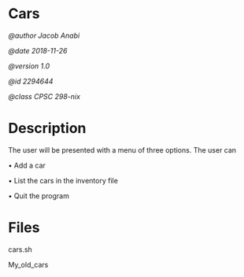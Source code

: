 # Cars
*@author Jacob Anabi*

*@date 2018-11-26*

*@version 1.0*

*@id 2294644*

*@class CPSC 298-nix*

# Description
The user will be presented with a menu of three options. The user can 

• Add a car 

• List the cars in the inventory file 

• Quit the program 

# Files
cars.sh

My_old_cars